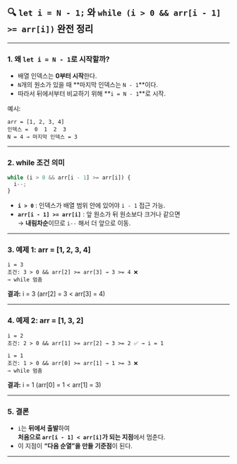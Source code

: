 ## 🔍 `let i = N - 1;` 와 `while (i > 0 && arr[i - 1] >= arr[i])` 완전 정리

---

### 1. **왜 `let i = N - 1`로 시작할까?**

- 배열 인덱스는 **0부터 시작**한다.
- `N`개의 원소가 있을 때 **마지막 인덱스는 `N - 1`**이다.
- 따라서 뒤에서부터 비교하기 위해 **`i = N - 1`**로 시작.

예시:

```
arr = [1, 2, 3, 4]
인덱스 =  0  1  2  3
N = 4 → 마지막 인덱스 = 3
```

---

### 2. **while 조건 의미**

```js
while (i > 0 && arr[i - 1] >= arr[i]) {
  i--;
}
```

- **`i > 0`** : 인덱스가 배열 범위 안에 있어야 `i - 1` 접근 가능.
- **`arr[i - 1] >= arr[i]`** : 앞 원소가 뒤 원소보다 크거나 같으면  
  → **내림차순**이므로 `i--` 해서 더 앞으로 이동.

---

### 3. **예제 1: arr = [1, 2, 3, 4]**

```
i = 3
조건: 3 > 0 && arr[2] >= arr[3] → 3 >= 4 ❌
→ while 멈춤
```

**결과:** i = 3 (arr[2] = 3 < arr[3] = 4)

---

### 4. **예제 2: arr = [1, 3, 2]**

```
i = 2
조건: 2 > 0 && arr[1] >= arr[2] → 3 >= 2 ✅ → i = 1

i = 1
조건: 1 > 0 && arr[0] >= arr[1] → 1 >= 3 ❌
→ while 멈춤
```

**결과:** i = 1 (arr[0] = 1 < arr[1] = 3)

---

### 5. **결론**

- `i`는 **뒤에서 출발**하여  
  **처음으로 `arr[i - 1] < arr[i]`가 되는 지점**에서 멈춘다.
- 이 지점이 **“다음 순열”을 만들 기준점**이 된다.

---
